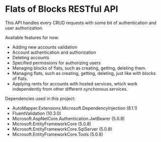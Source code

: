 ﻿# Flats of Blocks RESTful API

This API handles every CRUD requests with some bit of authentication and user authorization.

Available features for now:
- Adding new accounts validation
- Account authentication and authorization
- Deleting accounts
- Specified permissions for authorizing users
- Managing blocks of flats, such as creating, getting, deleting them.
- Managing flats, such as creating, getting, deleting, just like with blocks of flats.
- Applying rents for accounts with hosted services, which work independently from other different synchonous services.

Dependencies used in this project:
- AutoMapper.Extensions.Microsoft.DependencyInjection (8.1.1)
- FluentValidation (10.3.0)
- Microsoft.AspNetCore.Authentication.JwtBearer (5.0.8)
- Microsoft.EntityFrameworkCore (5.0.8)
- Microsoft.EntityFrameworkCore.SqlServer (5.0.8)
- Microsoft.EntityFrameworkCore.Tools (5.0.8)
